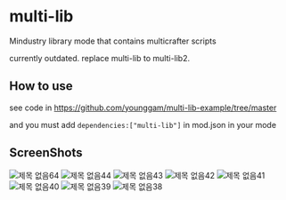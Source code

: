 # multi-lib
Mindustry library mode that contains multicrafter scripts


currently outdated. replace multi-lib to multi-lib2.


How to use
----------
see code in
https://github.com/younggam/multi-lib-example/tree/master

and you must add ```dependencies:["multi-lib"]``` in mod.json in your mode


ScreenShots
-----------
![제목 없음64](https://user-images.githubusercontent.com/61054554/78982290-c5905680-7b5c-11ea-9384-0b784f958ba8.png)
![제목 없음44](https://user-images.githubusercontent.com/61054554/78659489-9a142e80-7906-11ea-9e55-ab363c3fd970.png)
![제목 없음43](https://user-images.githubusercontent.com/61054554/78659495-9bddf200-7906-11ea-88a2-e68afd092dc9.png)
![제목 없음42](https://user-images.githubusercontent.com/61054554/78659501-9d0f1f00-7906-11ea-9ecc-abab9aaec827.png)
![제목 없음41](https://user-images.githubusercontent.com/61054554/78659511-9ed8e280-7906-11ea-901e-ab6195aa2355.png)
![제목 없음40](https://user-images.githubusercontent.com/61054554/78659515-a13b3c80-7906-11ea-844c-7ef07ac00f82.png)
![제목 없음39](https://user-images.githubusercontent.com/61054554/78659519-a3050000-7906-11ea-837f-d07777082424.png)
![제목 없음38](https://user-images.githubusercontent.com/61054554/78659526-a4cec380-7906-11ea-881a-d8fd8b57f6af.png)
